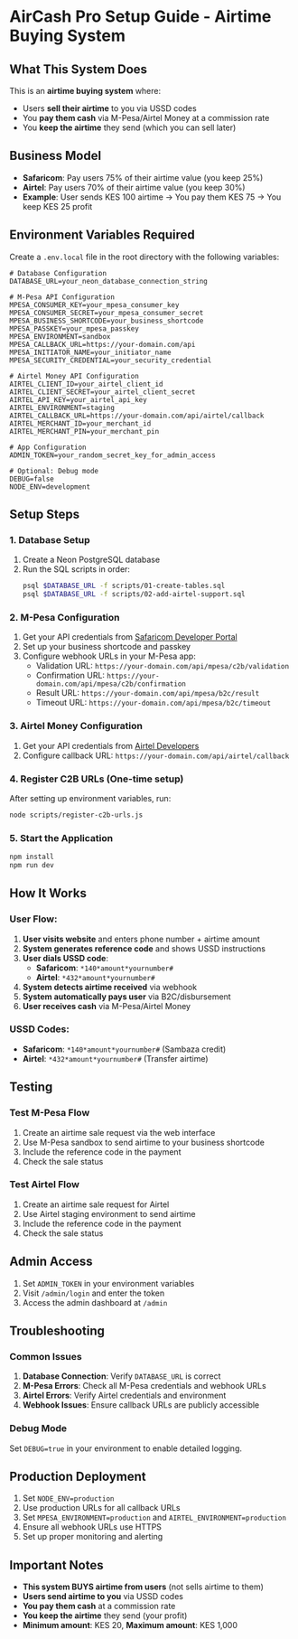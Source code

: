 # AirCash Pro Setup Guide - Airtime Buying System

## What This System Does

This is an **airtime buying system** where:
- Users **sell their airtime** to you via USSD codes
- You **pay them cash** via M-Pesa/Airtel Money at a commission rate
- You **keep the airtime** they send (which you can sell later)

## Business Model

- **Safaricom**: Pay users 75% of their airtime value (you keep 25%)
- **Airtel**: Pay users 70% of their airtime value (you keep 30%)
- **Example**: User sends KES 100 airtime → You pay them KES 75 → You keep KES 25 profit

## Environment Variables Required

Create a `.env.local` file in the root directory with the following variables:

```env
# Database Configuration
DATABASE_URL=your_neon_database_connection_string

# M-Pesa API Configuration
MPESA_CONSUMER_KEY=your_mpesa_consumer_key
MPESA_CONSUMER_SECRET=your_mpesa_consumer_secret
MPESA_BUSINESS_SHORTCODE=your_business_shortcode
MPESA_PASSKEY=your_mpesa_passkey
MPESA_ENVIRONMENT=sandbox
MPESA_CALLBACK_URL=https://your-domain.com/api
MPESA_INITIATOR_NAME=your_initiator_name
MPESA_SECURITY_CREDENTIAL=your_security_credential

# Airtel Money API Configuration
AIRTEL_CLIENT_ID=your_airtel_client_id
AIRTEL_CLIENT_SECRET=your_airtel_client_secret
AIRTEL_API_KEY=your_airtel_api_key
AIRTEL_ENVIRONMENT=staging
AIRTEL_CALLBACK_URL=https://your-domain.com/api/airtel/callback
AIRTEL_MERCHANT_ID=your_merchant_id
AIRTEL_MERCHANT_PIN=your_merchant_pin

# App Configuration
ADMIN_TOKEN=your_random_secret_key_for_admin_access

# Optional: Debug mode
DEBUG=false
NODE_ENV=development
```

## Setup Steps

### 1. Database Setup
1. Create a Neon PostgreSQL database
2. Run the SQL scripts in order:
   ```bash
   psql $DATABASE_URL -f scripts/01-create-tables.sql
   psql $DATABASE_URL -f scripts/02-add-airtel-support.sql
   ```

### 2. M-Pesa Configuration
1. Get your API credentials from [Safaricom Developer Portal](https://developer.safaricom.co.ke)
2. Set up your business shortcode and passkey
3. Configure webhook URLs in your M-Pesa app:
   - Validation URL: `https://your-domain.com/api/mpesa/c2b/validation`
   - Confirmation URL: `https://your-domain.com/api/mpesa/c2b/confirmation`
   - Result URL: `https://your-domain.com/api/mpesa/b2c/result`
   - Timeout URL: `https://your-domain.com/api/mpesa/b2c/timeout`

### 3. Airtel Money Configuration
1. Get your API credentials from [Airtel Developers](https://developers.airtel.africa)
2. Configure callback URL: `https://your-domain.com/api/airtel/callback`

### 4. Register C2B URLs (One-time setup)
After setting up environment variables, run:
```bash
node scripts/register-c2b-urls.js
```

### 5. Start the Application
```bash
npm install
npm run dev
```

## How It Works

### User Flow:
1. **User visits website** and enters phone number + airtime amount
2. **System generates reference code** and shows USSD instructions
3. **User dials USSD code**:
   - **Safaricom**: `*140*amount*yournumber#`
   - **Airtel**: `*432*amount*yournumber#`
4. **System detects airtime received** via webhook
5. **System automatically pays user** via B2C/disbursement
6. **User receives cash** via M-Pesa/Airtel Money

### USSD Codes:
- **Safaricom**: `*140*amount*yournumber#` (Sambaza credit)
- **Airtel**: `*432*amount*yournumber#` (Transfer airtime)

## Testing

### Test M-Pesa Flow
1. Create an airtime sale request via the web interface
2. Use M-Pesa sandbox to send airtime to your business shortcode
3. Include the reference code in the payment
4. Check the sale status

### Test Airtel Flow
1. Create an airtime sale request for Airtel
2. Use Airtel staging environment to send airtime
3. Include the reference code in the payment
4. Check the sale status

## Admin Access

1. Set `ADMIN_TOKEN` in your environment variables
2. Visit `/admin/login` and enter the token
3. Access the admin dashboard at `/admin`

## Troubleshooting

### Common Issues
1. **Database Connection**: Verify `DATABASE_URL` is correct
2. **M-Pesa Errors**: Check all M-Pesa credentials and webhook URLs
3. **Airtel Errors**: Verify Airtel credentials and environment
4. **Webhook Issues**: Ensure callback URLs are publicly accessible

### Debug Mode
Set `DEBUG=true` in your environment to enable detailed logging.

## Production Deployment

1. Set `NODE_ENV=production`
2. Use production URLs for all callback URLs
3. Set `MPESA_ENVIRONMENT=production` and `AIRTEL_ENVIRONMENT=production`
4. Ensure all webhook URLs use HTTPS
5. Set up proper monitoring and alerting

## Important Notes

- **This system BUYS airtime from users** (not sells airtime to them)
- **Users send airtime to you** via USSD codes
- **You pay them cash** at a commission rate
- **You keep the airtime** they send (your profit)
- **Minimum amount**: KES 20, **Maximum amount**: KES 1,000

